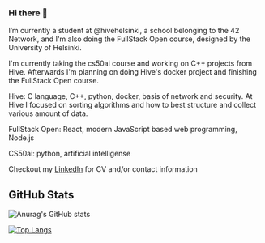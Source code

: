 ### Hi there 👋

I’m currently a student at @hivehelsinki, a school belonging to the 42 Network, and I'm also doing the FullStack Open course, designed by the University of Helsinki.

I'm currently taking the cs50ai course and working on C++ projects from Hive. Afterwards I'm planning on doing Hive's docker project and finishing the FullStack Open course.

Hive: C language, C++, python, docker, basis of network and security.
  At Hive I focused on sorting algorithms and how to best structure and collect various amount of data.

FullStack Open: React, modern JavaScript based web programming, Node.js

CS50ai: python, artificial intelligense

Checkout my <a href="https://www.linkedin.com/in/miriam-m-olesen/">LinkedIn</a> for CV and/or contact information


## GitHub Stats

![Anurag's GitHub stats](https://github-readme-stats.vercel.app/api?username=Mundal1994&show_icons=true&theme=github_dark)

[![Top Langs](https://github-readme-stats.vercel.app/api/top-langs/?username=Mundal1994&layout=compact)](https://github.com/anuraghazra/github-readme-stats)

<!--
**Mundal1994/Mundal1994** is a ✨ _special_ ✨ repository because its `README.md` (this file) appears on your GitHub profile.

Here are some ideas to get you started:

- 🔭 I’m currently working on ...
- 🌱 I’m currently learning ...
- 👯 I’m looking to collaborate on ...
- 🤔 I’m looking for help with ...
- 💬 Ask me about ...
- 📫 How to reach me: ...
- 😄 Pronouns: ...
- ⚡ Fun fact: ...
-->
